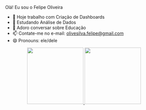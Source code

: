 Olá! Eu sou o Felipe Oliveira

- 🔭 Hoje trabalho com Criação de Dashboards
- 🌱 Estudando Análise de Dados
- 💬 Adoro conversar sobre Educação
- 📫 Contate-me no e-mail: olivesilva.felipe@gmail.com
- 😄 Pronouns: ele/dele

<div align="center">
  <a href="https://github.com/olivesilvafelipe">
  <img height="180em" src="https://github-readme-stats.vercel.app/api?username=olivesilvafelipe&show_icons=true&theme=dracula&include_all_commits=true&count_private=true"/>
  <img height="180em" src="https://github-readme-stats.vercel.app/api/top-langs/?username=olivesilvafelipe&layout=compact&langs_count=7&theme=dracula"/>
</div>
